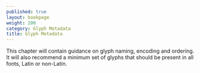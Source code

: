 ```yaml
---
published: true
layout: bookpage
weight: 200
category: Glyph Metadata
title: Glyph Metadata
---
```


This chapter will contain guidance on glyph naming, encoding and ordering. It will also recommend a minimum set of glyphs that should be present in all fonts, Latin or non-Latin.  
